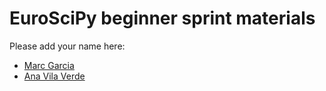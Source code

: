 # EuroSciPy beginner sprint materials

Please add your name here:
- [Marc Garcia](https://github.com/datapythonista)
- [Ana Vila Verde](https://github.com/asavv)
